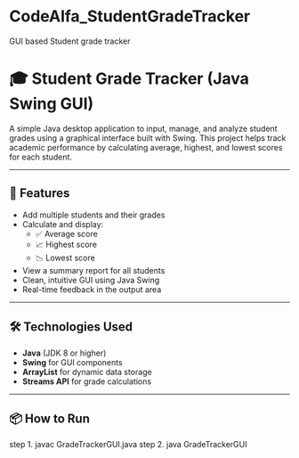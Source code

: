 # CodeAlfa_StudentGradeTracker
GUI based Student grade tracker 
# 🎓 Student Grade Tracker (Java Swing GUI)

A simple Java desktop application to input, manage, and analyze student grades using a graphical interface built with Swing. This project helps track academic performance by calculating average, highest, and lowest scores for each student.

---

## 🚀 Features

- Add multiple students and their grades  
- Calculate and display:
  - ✅ Average score
  - 📈 Highest score
  - 📉 Lowest score  
- View a summary report for all students  
- Clean, intuitive GUI using Java Swing  
- Real-time feedback in the output area

---

## 🛠️ Technologies Used

- **Java** (JDK 8 or higher)  
- **Swing** for GUI components  
- **ArrayList** for dynamic data storage  
- **Streams API** for grade calculations

---

## 📦 How to Run

step 1. javac GradeTrackerGUI.java
step 2. java GradeTrackerGUI

